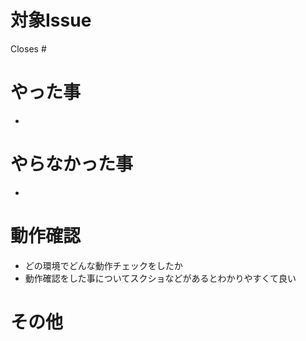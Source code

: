 # 対象Issue

Closes #

# やった事

- 

# やらなかった事

- 

# 動作確認

- どの環境でどんな動作チェックをしたか
- 動作確認をした事についてスクショなどがあるとわかりやすくて良い

# その他

